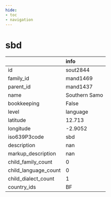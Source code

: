 ```yaml
---
hide:
- toc
- navigation
---
```

# sbd
|                      | info          |
|:---------------------|:--------------|
| id                   | sout2844      |
| family_id            | mand1469      |
| parent_id            | mand1437      |
| name                 | Southern Samo |
| bookkeeping          | False         |
| level                | language      |
| latitude             | 12.713        |
| longitude            | -2.9052       |
| iso639P3code         | sbd           |
| description          | nan           |
| markup_description   | nan           |
| child_family_count   | 0             |
| child_language_count | 0             |
| child_dialect_count  | 1             |
| country_ids          | BF            |